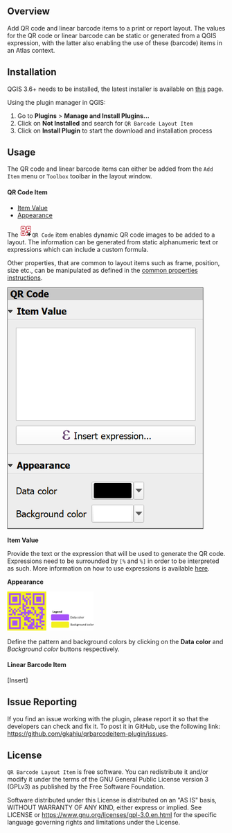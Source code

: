 ## Overview
Add QR code and linear barcode items to a print or report layout. 
The values for the QR code or linear barcode can be static or generated from a QGIS expression, with the 
latter also enabling the use of these (barcode) items in an Atlas context.

## Installation
QGIS 3.6+ needs to be installed, the latest installer is available 
on [this](https://qgis.org/en/site/forusers/download.html) page.

Using the plugin manager in QGIS:
1. Go to **Plugins** > **Manage and Install Plugins...**
2. Click on **Not Installed** and search for `QR Barcode Layout Item`
3. Click on **Install Plugin** to start the download and installation process

## <a name="pg_usage"></a>Usage
The QR code and linear barcode items can either be added from the `Add Item` menu or `Toolbox` toolbar in the layout window.

#### QR Code Item
* [Item Value](#qr_item_value)
* [Appearance](#qr_appearance)

The ![qr_code](images/qrcode_plus.png "QR code")`QR Code` item enables dynamic QR code images to be added to a layout. The information can be 
generated from static alphanumeric text or expressions which can include a custom formula.

Other properties, that are common to layout items such as frame, position, size etc., can be manipulated as defined in the 
[common properties instructions](https://docs.qgis.org/3.10/en/docs/user_manual/print_composer/composer_items/composer_items_options.html#items-common-properties).

![qr_code panel](images/qr_code_panel.png "QR code panel")


**<a name="qr_item_value"></a>Item Value**

Provide the text or the expression that will be used to generate the QR code. Expressions 
need to be surrounded by `[%` and `%]` in order to be interpreted as such. More information on 
how to use expressions is available [here](https://docs.qgis.org/3.10/en/docs/user_manual/working_with_vector/expression.html#the-expression-string-builder).


**<a name="qr_appearance"></a>Appearance**

![qr_color_code](images/qr_color_code_legend.png "QR color code")

Define the pattern and background colors by clicking on the **Data color** and 
*Background color* buttons respectively.

#### Linear Barcode Item
[Insert]

## Issue Reporting
If you find an issue working with the plugin, please report it so that the developers can check and 
fix it. To post it in GitHub, use the following 
link: https://github.com/gkahiu/qrbarcodeitem-plugin/issues.

## License
`QR Barcode Layout Item` is free software. You can redistribute it and/or modify it under the terms of the GNU General 
Public License version 3 (GPLv3) as published by the Free Software Foundation. 

Software distributed under this 
License is distributed on an "AS IS" basis, WITHOUT WARRANTY OF ANY KIND, either express or implied. See LICENSE 
or https://www.gnu.org/licenses/gpl-3.0.en.html for the specific language governing rights and limitations under the License.
